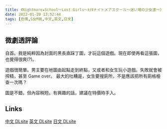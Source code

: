 ```yaml
---
title: 《Nightmare★School～Lost Girls～》/《ナイトメアスクール～迷い場の少女達～》
date: 2022-01-20 13:52:44
tags: [色情,S女M男,中文,英文,日文]
---
```

## 微劇透評論

自首。我是純粹因為封面的黑長直踩丁圖，才玩這個遊戲。現在即使再看這張圖，也覺得很爽(?)。

遊戲很簡單。男主要在地圖由起點走到終點，又或者和女生玩小遊戲。失敗就會被搾精，甚至 Game over。
最大的吐糟是，女生要搜廁所，不是應該把所有廁格檢查一次嗎？

圖是不錯，但內容稍短。有興趣的話，建議在特價時手入。

## Links

[中文 DLsite](https://www.dlsite.com/maniax/work/=/product_id/RJ301806.html)
[英文 DLsite](https://www.dlsite.com/maniax/work/=/product_id/RJ302248.html)
[日文 DLsite](https://www.dlsite.com/maniax/work/=/product_id/RJ244945.html)
